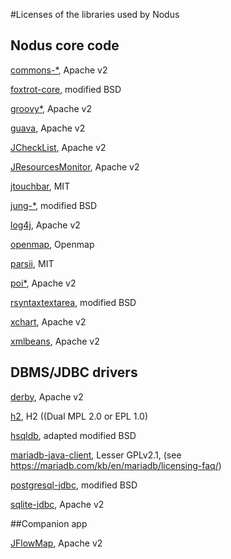 #Licenses of the libraries used by Nodus

## Nodus core code

[commons-\*](http://commons.apache.org), Apache v2

[foxtrot-core](http://foxtrot.sourceforge.net), modified BSD                                

[groovy\*](http://groovy-lang.org), Apache v2                                

[guava](https://github.com/google/guava), Apache v2

[JCheckList](https://github.com/jourquin/JCheckList), Apache v2

[JResourcesMonitor](https://github.com/jourquin/JResourcesMonitor), Apache v2

[jtouchbar](https://github.com/Thizzer/jtouchbar), MIT

[jung-\*](https://github.com/jrtom/jung), modified BSD

[log4j](https://logging.apache.org/log4j), Apache v2

[openmap](http://openmap-java.org),  Openmap

[parsii](https://github.com/scireum/parsii), MIT

[poi\*](https://poi.apache.org), Apache v2

[rsyntaxtextarea](https://github.com/bobbylight/RSyntaxTextArea), modified BSD

[xchart](http://knowm.org/open-source/xchart/), Apache v2

[xmlbeans](https://xmlbeans.apache.org), Apache v2


## DBMS/JDBC drivers

[derby](https://db.apache.org/derby), Apache v2

[h2](http://www.h2database.com/html/main.html), H2 ((Dual MPL 2.0 or EPL 1.0)

[hsqldb](http://hsqldb.org), adapted modified BSD

[mariadb-java-client](https://mariadb.com/kb/en/library/mariadb-connector-j/), Lesser GPLv2.1, (see https://mariadb.com/kb/en/mariadb/licensing-faq/)

[postgresql-jdbc](https://jdbc.postgresql.org), modified BSD

[sqlite-jdbc](https://bitbucket.org/xerial/sqlite-jdbc), Apache v2


##Companion app

[JFlowMap](http://www.visualisingdata.com/resources/jflowmap/), Apache v2


